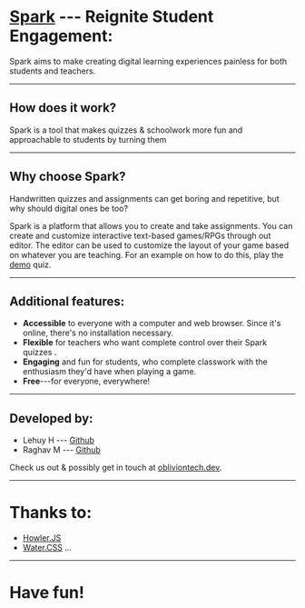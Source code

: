 # [Spark](https://spark.obliviontech.dev) --- Reignite Student Engagement:
Spark aims to make creating digital learning experiences painless for both students and teachers.

---
## How does it work?
Spark is a tool that makes quizzes & schoolwork more fun and approachable to students by turning them

---
## Why choose Spark?
Handwritten quizzes and assignments can get boring and repetitive, but why should digital ones be too? 

Spark is a platform that allows you to create and take assignments. You can create and customize interactive text-based games/RPGs through out editor. The editor can be used to customize the layout of your game based on whatever you are teaching. For an example on how to do this, play the [demo](https://spark.obliviontech.dev/player/?game=demo-adventure) quiz.

---
## Additional features:
- **Accessible** to everyone with a computer and web browser. Since it's online, there's no installation necessary.
- **Flexible** for teachers who want complete control over their Spark quizzes .
- **Engaging** and fun for students, who complete classwork with the enthusiasm they'd have when playing a game.
- **Free**---for everyone, everywhere!


---
## Developed by:
- Lehuy H --- [Github](https://github.com/LehuyH)
- Raghav M --- [Github](https://github.com/raghav-misra)

Check us out & possibly get in touch at [obliviontech.dev](https://obliviontech.dev).

---
# Thanks to:
- [Howler.JS](https://howlerjs.com)
- [Water.CSS](https://github.com/kognise/water.css)
...

---
# Have fun!

